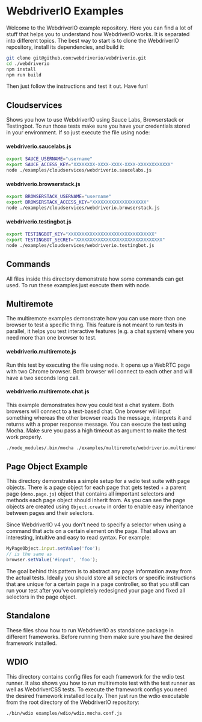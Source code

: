 WebdriverIO Examples
====================

Welcome to the WebdriverIO example repository. Here you can find a lot of stuff that helps you to understand
how WebdriverIO works. It is separated into different topics. The best way to start is to clone the WebdriverIO
repository, install its dependencies, and build it:

```sh
git clone git@github.com:webdriverio/webdriverio.git
cd ./webdriverio
npm install
npm run build
```

Then just follow the instructions and test it out. Have fun!

## Cloudservices

Shows you how to use WebdriverIO using Sauce Labs, Browserstack or Testingbot. To run those tests make sure
you have your credentials stored in your environment. If so just execute the file using node:

#### webdriverio.saucelabs.js

```sh
export SAUCE_USERNAME="username"
export SAUCE_ACCESS_KEY="XXXXXXXX-XXXX-XXXX-XXXX-XXXXXXXXXXXX"
node ./examples/cloudservices/webdriverio.saucelabs.js
```

#### webdriverio.browserstack.js

```sh
export BROWSERSTACK_USERNAME="username"
export BROWSERSTACK_ACCESS_KEY="XXXXXXXXXXXXXXXXXXXX"
node ./examples/cloudservices/webdriverio.browserstack.js
```

#### webdriverio.testingbot.js

```sh
export TESTINGBOT_KEY="XXXXXXXXXXXXXXXXXXXXXXXXXXXXXXXX"
export TESTINGBOT_SECRET="XXXXXXXXXXXXXXXXXXXXXXXXXXXXXXXX"
node ./examples/cloudservices/webdriverio.testingbot.js
```

## Commands

All files inside this directory demonstrate how some commands can get used. To run these examples just execute them with node.

## Multiremote

The multiremote examples demonstrate how you can use more than one browser to test a specific thing. This feature is not meant to run tests in parallel, it helps you test interactive features (e.g. a chat system) where you need more than one browser to test.

#### webdriverio.multiremote.js

Run this test by executing the file using node. It opens up a WebRTC page with two Chrome browser.
Both browser will connect to each other and will have a two seconds long call.

#### webdriverio.multiremote.chat.js

This example demonstrates how you could test a chat system. Both browsers will connect to a text-based chat. One browser will input something whereas the other browser reads the message, interprets it and returns with a proper response message. You can execute the test using Mocha. Make sure you pass a high timeout as argument to make the test work properly.

```sh
./node_modules/.bin/mocha ./examples/multiremote/webdriverio.multiremote.chat.js --timeout 9999999
```

## Page Object Example

This directory demonstrates a simple setup for a wdio test suite with page objects. There is a page object for each page that gets tested + a parent page (`demo.page.js`) object that contains all important selectors and methods each page object should inherit from. As you can see the page objects are created using `Object.create` in order to enable easy inheritance between pages and their selectors.

Since WebdriverIO v4 you don't need to specify a selector when using a command that acts on a certain element on the page. That allows an interesting, intuitive and easy to read syntax. For example:

```js
MyPageObject.input.setValue('foo');
// is the same as
browser.setValue('#input', 'foo');
```

The goal behind this pattern is to abstract any page information away from the actual tests. Ideally you should store all selectors or specific instructions that are unique for a certain page in a page controller, so that you still can run your test after you've completely redesigned your page and fixed all selectors in the page object.

## Standalone

These files show how to run WebdriverIO as standalone package in different frameworks. Before running them make sure you have the desired framework installed.

## WDIO

This directory contains config files for each framework for the wdio test runner. It also shows you how to run multiremote test with the test runner as well as WebdriverCSS tests. To execute the framework configs you need the desired framework installed locally. Then just run the wdio executable from the root directory of the WebdriverIO repository:

```sh
./bin/wdio examples/wdio/wdio.mocha.conf.js
```

